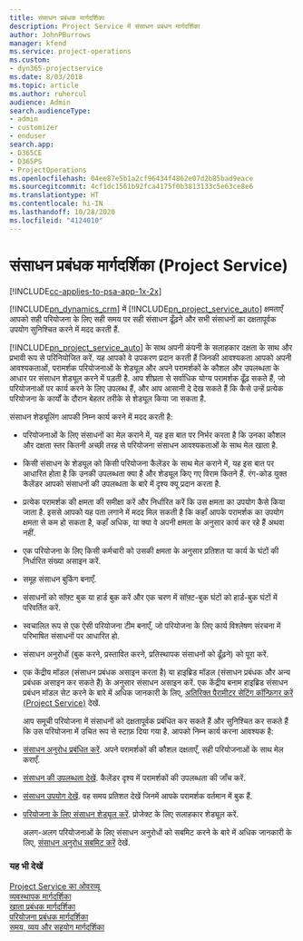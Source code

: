 ```yaml
---
title: संसाधन प्रबंधक मार्गदर्शिका
description: Project Service में संसाधन प्रबंधन मार्गदर्शिका
author: JohnPBurrows
manager: kfend
ms.service: project-operations
ms.custom:
- dyn365-projectservice
ms.date: 8/03/2018
ms.topic: article
ms.author: ruhercul
audience: Admin
search.audienceType:
- admin
- customizer
- enduser
search.app:
- D365CE
- D365PS
- ProjectOperations
ms.openlocfilehash: 04ee87e5b1a2cf96434f4862e07d2b85bad9eace
ms.sourcegitcommit: 4cf1dc1561b92fca4175f0b3813133c5e63ce8e6
ms.translationtype: HT
ms.contentlocale: hi-IN
ms.lasthandoff: 10/28/2020
ms.locfileid: "4124010"
---
```

# <a name="resource-manager-guide-project-service"></a>संसाधन प्रबंधक मार्गदर्शिका (Project Service)

[!INCLUDE[cc-applies-to-psa-app-1x-2x](../includes/cc-applies-to-psa-app-1x-2x.md)]

[!INCLUDE[pn_dynamics_crm](../includes/pn-dynamics-crm.md)] में [!INCLUDE[pn_project_service_auto](../includes/pn-project-service-auto.md)] क्षमताएँ आपको सही परियोजना के लिए सही समय पर सही संसाधन ढूँढ़ने और सभी संसाधनों का दक्षतापूर्वक उपयोग सुनिश्चित करने में मदद करती हैं.  
  
 [!INCLUDE[pn_project_service_auto](../includes/pn-project-service-auto.md)] के साथ अपनी कंपनी के सलाहकार दक्षता के साथ और प्रभावी रूप से परिनियोजित करें. यह आपको वे उपकरण प्रदान करती हैं जिनकी आवश्‍यकता आपको अपनी आवश्‍यकताओं, परामर्शक परियोजनाओं के शेड्यूल और अपने परामर्शकों के कौशल और उपलब्‍धता के आधार पर संसाधन शेड्यूल करने में पड़ती है. आप शीघ्रता से सर्वाधिक योग्‍य परामर्शक ढूँढ़ सकते हैं, जो परियोजनाओं पर कार्य करने के लिए उपलब्ध हैं, और आप आसानी दे देख सकते हैं कि कैसे उन्‍हें प्रत्‍येक परियोजना के कार्यों के दौरान बेहतर तरीके से शेड्यूल किया जा सकता है.  
  
 संसाधन शेड्यूलिंग आपकी निम्न कार्य करने में मदद करती है:  
  
- परियोजनाओं के लिए संसाधनों का मेल कराने में, यह इस बात पर निर्भर करता है कि उनका कौशल और दक्षता स्‍तर कितनी अच्छी तरह से परियोजना संसाधन आवश्‍यकताओं के साथ मेल खाता है.  
  
- किसी संसाधन के शेड्यूल को किसी परियोजना कैलेंडर के साथ मेल कराने में, यह इस बात पर आधारित होता है कि उनकी उपलब्‍धता क्‍या है और शेड्यूल किए गए विराम कितने हैं. रंग-कोड युक्त कैलेंडर आपको संसाधनों की उपलब्‍धता के बारे में दृश्य क्‍यू प्रदान करता है.  
  
- प्रत्येक परामर्शक की क्षमता की समीक्षा करें और निर्धारित करें कि उस क्षमता का उपयोग कैसे किया जाता है. इससे आपको यह पता लगाने में मदद मिल सकती है कि कहाँ आपके परामर्शक का उपयोग क्षमता से कम हो सकता है, कहाँ अधिक, या क्‍या वे अपनी क्षमता के अनुसार कार्य कर रहे हैं अथवा नहीं.  
  
- एक परियोजना के लिए किसी कर्मचारी को उसकी क्षमता के अनुसार प्रतिशत या कार्य के घंटों की निर्धारित संख्या असाइन करें.  
  
- समूह संसाधन बुकिंग बनाएँ.  
  
- संसाधनों को सॉफ़्ट बुक या हार्ड बुक करें और एक चरण में सॉफ़्ट-बुक घंटों को हार्ड-बुक घंटों में परिवर्तित करें.  
  
- स्‍वचालित रूप से एक ऐसी परियोजना टीम बनाएँ, जो परियोजना के लिए कार्य विश्लेषण संरचना में परिभाषित संसाधनों पर आधारित हो.  
  
- संसाधन अनुरोधों (बुक करने, प्रस्तावित करने, प्रतिस्थापक संसाधनों को ढूँढ़ने) को पूरा करें.  
  
- एक केंद्रीय मॉडल (संसाधन प्रबंधक असाइन करता है) या हाइब्रिड मॉडल (संसाधन प्रबंधक और अन्य प्रबंधक असाइन कर सकते हैं) के अनुसार संसाधन असाइन करें. एक केंद्रीय बनाम हाइब्रिड संसाधन प्रबंधन मॉडल सेट करने के बारे में अधिक जानकारी के लिए, [अतिरिक्त पैरामीटर सेटिंग कॉन्फ़िगर करें (Project Service)](../psa/configure-additional-parameters-settings.md) देखें.  
  
  आप समूची परियोजना में संसाधनों को दक्षतापूर्वक प्रबंधित कर सकते हैं और सुनिश्चित कर सकते हैं कि उस परियोजना में उचित रूप से स्‍टाफ़ दिया गया है. आपको निम्न कार्य करना आवश्‍यक है:  
  
- [संसाधन अनुरोध प्रबंधित करें](../psa/manage-resource-requests.md). अपने परामर्शकों की कौशल दक्षताएँ, सही परियोजनाओं के साथ मेल कराएँ.  
  
- [संसाधन की उपलब्धता देखें](../psa/view-resource-availability.md). कैलेंडर दृश्य में परामर्शकों की उपलब्धता की जाँच करें.  
  
- [संसाधन उपयोग देखें](../psa/view-resource-utilization.md). वह समय प्रतिशत देखें जिनमें आपके परामर्शक वर्तमान में बुक हैं.  
  
- [परियोजना के लिए संसाधन शेड्यूल करें](../psa/schedule-resources-project.md). प्रोजेक्ट के लिए सलाहकार शेड्यूल करें.  
  
  अलग-अलग परियोजनाओं के लिए संसाधन अनुरोधों को सबमिट करने के बारे में अधिक जानकारी के लिए, [संसाधन अनुरोध सबमिट करें](../psa/submit-resource-requests.md)  देखें.  
  
### <a name="see-also"></a>यह भी देखें  
 [Project Service का ओवरव्यू](../psa/overview.md)   
 [व्यवस्थापक मार्गदर्शिका](../psa/admin-guide.md)   
 [खाता प्रबंधक मार्गदर्शिका](../psa/account-manager-guide.md)   
 [परियोजना प्रबंधक मार्गदर्शिका](../psa/project-manager-guide.md)   
 [समय, व्यय और सहयोग मार्गदर्शिका](../psa/time-expense-collaboration-guide.md)
